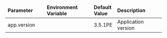<table>
  <thead>
      <tr>
          <td style="width: 25%"><b>Parameter</b></td><td style="width: 30%"><b>Environment Variable</b></td><td style="width: 15%"><b>Default Value</b></td><td style="width: 30%"><b>Description</b></td>
      </tr>
  </thead>
  <tbody>
      <tr>
          <td>app.version</td>
          <td></td>
          <td>3.5.1PE</td>
          <td>Application version</td>
      </tr>
  </tbody>
</table>
